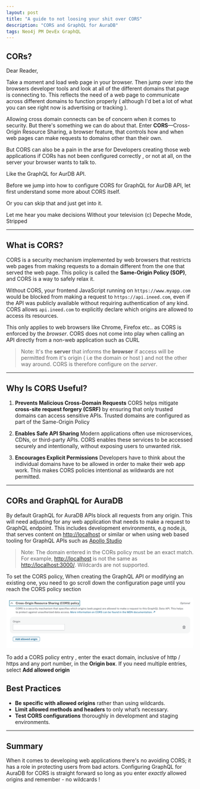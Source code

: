 ```yaml
---
layout: post
title: "A guide to not loosing your shit over CORS"
description: "CORS and GraphQL for AuraDB"
tags: Neo4j PM DevEx GraphQL
---
```


## CORs?

Dear Reader,

Take a moment and load web page in your browser. Then jump over into the browsers developer tools and look at all of the different domains that page is connecting to. This reflects the need of a web page to communicate across different domains to function properly ( although I'd bet a lot of what you can see right now is advertising or tracking ).

Allowing cross domain connects can be of concern when it comes to security. But there's something we can do about that. Enter **CORS**—Cross-Origin Resource Sharing, a browser feature, that controls how and when web pages can make requests to domains other than their own.

But CORS can also be a pain in the arse for Developers creating those web applications if CORs has not been configured correctly , or not at all, on the server your browser wants to talk to.

Like the GraphQL for AurDB API.

Before we jump into how to configure CORS for GraphQL for AurDB API, let first understand some more about CORS itself.

Or you can skip that and just get into it.

Let me hear you make decisions
Without your television
(c) Depeche Mode, Stripped

---

## What is CORS?

CORS is a security mechanism implemented by web browsers that restricts web pages from making requests to a domain different from the one that served the web page. This policy is called the **Same-Origin Policy (SOP)**, and CORS is a way to safely relax it.

Without CORS, your frontend JavaScript running on `https://www.myapp.com` would be blocked from making a request to `https://api.ineed.com`, even if the API was publicly available without requiring authentication of any kind. CORS allows `api.ineed.com` to explicitly declare which origins are allowed to access its resources.

This only applies to web browsers like Chrome, Firefox etc.. as CORS is enforced by the _browser_. CORS does not come into play when calling an API directly from a non-web application such as CURL

> Note: It's the **server** that informs the **browser** if access will be permitted from it's origin ( i.e the domain or host ) and not the other way around. CORS is therefore configure on the _server_.

---

## Why Is CORS Useful?

1. **Prevents Malicious Cross-Domain Requests**
   CORS helps mitigate **cross-site request forgery (CSRF)** by ensuring that only trusted domains can access sensitive APIs. Trusted domains are configured as part of the Same-Origin Policy

2. **Enables Safe API Sharing**
   Modern applications often use microservices, CDNs, or third-party APIs. CORS enables these services to be accessed securely and intentionally, without exposing users to unwanted risk.

3. **Encourages Explicit Permissions**
   Developers have to think about the individual domains have to be allowed in order to make their web app work. This makes CORS policies intentional as wildwards are not permitted.

---

## CORs and GraphQL for AuraDB

By default GraphQL for AuraDB APIs block all requests from any origin. This will need adjusting for any web application that needs to make a request to GraphQL endpoint. This includes development environments, e.g node.js, that serves content on <http://localhost> or similar or when using web based tooling for GraphQL APIs such as [Apollo Studio](https://studio.apollographql.com/)

> Note: The domain entered in the CORs policy must be an exact match. For example, <http://localhost> is not the same as <http://localhost:3000/>. Wildcards are not supported.

To set the CORS policy, When creating the GraphQL API or modifying an existing one, you need to go scroll down the configuration page until you reach the CORS policy section

![](/img/cors-graphql-for-auradb/create-cors-policy.png)

To add a CORS policy entry , enter the exact domain, inclusive of http / https and any port number, in the **Origin box**. If you need multiple entries, select **Add allowed origin**

## Best Practices

- **Be specific with allowed origins** rather than using wildcards.
- **Limit allowed methods and headers** to only what’s necessary.
- **Test CORS configurations** thoroughly in development and staging environments.

---

## Summary

When it comes to developing web applications there's no avoiding CORS; it has a role in protecting users from bad actors. Configuring GraphQL for AuraDB for CORS is straight forward so long as you enter _exactly_ allowed origins and remember - no wildcards !
